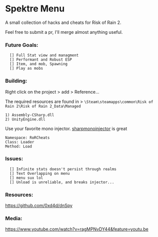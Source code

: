 # Spektre Menu
A small collection of hacks and cheats for Risk of Rain 2. 

Feel free to submit a pr, I'll merge almost anything useful.


### Future Goals:
```
  [] Full Stat view and managment
  [] Performant and Robust ESP
  [] Item, and mob, Spawning
  [] Play as mobs
```


### Building:
Right click on the project > add > Reference... 

The required resources are found in > `\Steam\steamapps\common\Risk of Rain 2\Risk of Rain 2_Data\Managed`
```
1) Assembly-CSharp.dll
2) UnityEngine.dll
```

Use your favorite mono injector. [sharpmonoinjector](https://github.com/warbler/SharpMonoInjector) is great
```
Namespace: RoRCheats
Class: Loader
Method: Load
```

### Issues:
```
  [] Infinite stats doesn't persist through realms
  [] Text Overlapping on menu
  [] menu sux lol
  [] Unload is unreliable, and breaks injector...
```

### Resources:
https://github.com/0xd4d/dnSpy

### Media: 
https://www.youtube.com/watch?v=ragMPNvDY44&feature=youtu.be

